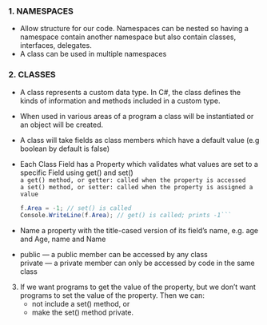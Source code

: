 ### 1. NAMESPACES    
 - Allow structure for our code. Namespaces can be nested so having a namespace contain another namespace
    but also contain classes, interfaces, delegates.    
 - A class can be used in multiple namespaces 
   
### 2. CLASSES   
 - A class represents a custom data type. In C#, the class defines the kinds of information and methods
   included in a custom type.   
 - When used in various areas of a program a class will be instantiated or an object will be created.    
 - A class will take fields as class members which have a default value (e.g boolean by default is false)   
 - Each Class Field has a Property which validates what values are set to a specific Field using get() and set()   
    ```a get() method, or getter: called when the property is accessed```   
    ```a set() method, or setter: called when the property is assigned a value```   

    ```C# Forest f = new Forest();
    f.Area = -1; // set() is called
    Console.WriteLine(f.Area); // get() is called; prints -1```
- Name a property with the title-cased version of its field’s name, e.g. age and Age, name and Name   
- public — a public member can be accessed by any class   
  private — a private member can only be accessed by code in the same class


 3. If we want programs to get the value of the property, but we don’t want programs to set the value of the property. Then we can:   
    - not include a set() method, or    
    - make the set() method private.   


